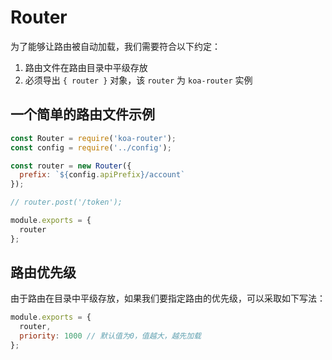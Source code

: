 # Router

为了能够让路由被自动加载，我们需要符合以下约定：

1.  路由文件在路由目录中平级存放
2.  必须导出 `{ router }` 对象，该 `router` 为 `koa-router` 实例

## 一个简单的路由文件示例

```js
const Router = require('koa-router');
const config = require('../config');

const router = new Router({
  prefix: `${config.apiPrefix}/account`
});

// router.post('/token');

module.exports = {
  router
};
```

## 路由优先级

由于路由在目录中平级存放，如果我们要指定路由的优先级，可以采取如下写法：

```js
module.exports = {
  router,
  priority: 1000 // 默认值为0，值越大，越先加载
};
```
